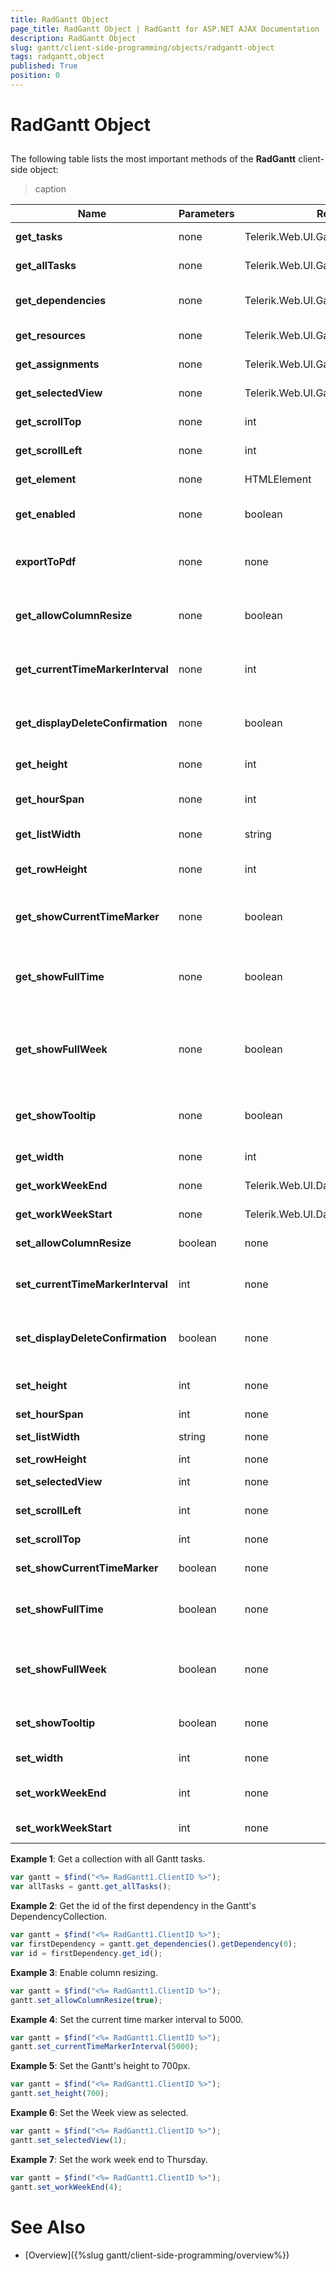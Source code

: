 ```yaml
---
title: RadGantt Object
page_title: RadGantt Object | RadGantt for ASP.NET AJAX Documentation
description: RadGantt Object
slug: gantt/client-side-programming/objects/radgantt-object
tags: radgantt,object
published: True
position: 0
---
```


# RadGantt Object



## 

The following table lists the most important methods of the **RadGantt** client-side object:


>caption  

| Name | Parameters | Return Type | Description |
| ------ | ------ | ------ | ------ |
| **get_tasks** |none|Telerik.Web.UI.GanttTaskCollection|Gets a collection with all root level tasks.|
| **get_allTasks** |none|Telerik.Web.UI.GanttTask Array|Gets a collection with all tasks. See **Example 1**.|
|  **get_dependencies**  | none | Telerik.Web.UI.GanttDependencyCollection |Gets a collection with all dependencies. See **Example 2**.|
|  **get_resources**  | none | Telerik.Web.UI.GanttResourceCollection |Gets a collection with all resources.|
|  **get_assignments**  | none | Telerik.Web.UI.GanttAssignmentCollection |Gets a collection with all resource assignments.|
|  **get_selectedView**  | none | Telerik.Web.UI.GanttViewType |Gets the selected view mode.|
|  **get_scrollTop**  | none | int |Returns the vertical scroll bar position.|
|  **get_scrollLeft**  | none | int |Returns the horizontal scroll bar position.|
|  **get_element**  | none | HTMLElement |Gets the control's DOM element.|
|  **get_enabled**  | none | boolean |Returns a boolean value indicating whether the control is enabled.|
|  **exportToPdf**  | none | none |Exports the RadGantt to .pdf if the EnablePdfExport property is true.|
|  **get_allowColumnResize**  | none | boolean |True if the allowColumnResize property is enabled, false otherwise.|
|  **get_currentTimeMarkerInterval**  | none | int |Returns the value of the Gantts's currentTimeMarkerInterval property.|
|  **get_displayDeleteConfirmation**  | none | boolean |True if the displayDeleteConfirmation property is enabled, false otherwise.|
|  **get_height**  | none | int |Returns the height of the Gantts's DOM element.|
|  **get_hourSpan**  | none | int |Returns the value of the Gantts's hourSpan property.|
|  **get_listWidth**  | none | string |Returns the width of the RadGantt's TreeList view.|
|  **get_rowHeight**  | none | int |Returns the value of the Gantts's rowHeight property.|
|  **get_showCurrentTimeMarker**  | none | boolean |Returns the value of the Gantt's showCurrentTimeMarker property.|
|  **get_showFullTime**  | none | boolean |Returns a boolean value indicating whether a complete day or a range between 8:00 AM and 5:00 PM is displayed.|
|  **get_showFullWeek**  | none | boolean |Returns a boolean value indicating whether all days of the Gantt's week are displayed or a range between WorkWeekStart and WorkWeekEnd.|
|  **get_showTooltip**  | none | boolean |Returns a boolean value indicating whether showing tooltips for Gantt tasks is enabled.|
|  **get_width**  | none | int |Returns the width of the Gantts's DOM element.|
|  **get_workWeekEnd**  | none | Telerik.Web.UI.DayOfWeek |Returns the last day of the work week.|
|  **get_workWeekStart**  | none | Telerik.Web.UI.DayOfWeek |Returns the first day of the work week.|
|  **set_allowColumnResize**  | boolean | none |Enables/Disables column resizing. See **Example 3**.|
|  **set_currentTimeMarkerInterval**  | int | none |Sets the value of the Gantts's currentTimeMarkerInterval property. See **Example 4**.|
|  **set_displayDeleteConfirmation**  | boolean | none |Enables/Disables confirmation dialog when the user deletes a task or a dependency.|
|  **set_height**  | int | none |Sets the height of the Gantts's DOM element. See **Example 5**.|
|  **set_hourSpan**  | int | none |Sets the hour span.|
|  **set_listWidth**  | string | none |Sets the width of the Gantt's TreeList view.|
|  **set_rowHeight**  | int | none |Sets the rows height.|
|  **set_selectedView**  | int | none |Sets the selected view mode. See **Example 6**.|
|  **set_scrollLeft**  | int | none |Sets the horizontal scroll bar position.|
|  **set_scrollTop**  | int | none |Sets the vertical scroll bar position.|
|  **set_showCurrentTimeMarker**  | boolean | none |Shows/Hides the Gantt's current time marker.|
|  **set_showFullTime**  | boolean | none |Enables displaying the Gantt's complete day or displays a range between 8:00 AM and 5:00 PM.|
|  **set_showFullWeek**  | boolean | none |Enables displaying all days of the Gantt's week or diplays the range between WorkWeekStart and WorkWeekEnd.|
|  **set_showTooltip**  | boolean | none |Enables/Disables displaying tooltips for Gantt tasks.|
|  **set_width**  | int | none |Sets the width of the Gantts's DOM element.|
|  **set_workWeekEnd**  | int | none |Sets the Gantts's last day of the work week. See **Example 7**.|
|  **set_workWeekStart**  | int | none |Sets the Gantts's first day of the work week.|


**Example 1**: Get a collection with all Gantt tasks.
````JavaScript
var gantt = $find("<%= RadGantt1.ClientID %>");
var allTasks = gantt.get_allTasks();  
````

**Example 2**: Get the id of the first dependency in the Gantt's DependencyCollection.
````JavaScript
var gantt = $find("<%= RadGantt1.ClientID %>");
var firstDependency = gantt.get_dependencies().getDependency(0); 	
var id = firstDependency.get_id();	
````

**Example 3**: Enable column resizing.
````JavaScript
var gantt = $find("<%= RadGantt1.ClientID %>");
gantt.set_allowColumnResize(true); 	
````

**Example 4**: Set the current time marker interval to 5000.
````JavaScript
var gantt = $find("<%= RadGantt1.ClientID %>");
gantt.set_currentTimeMarkerInterval(5000); 		
````

**Example 5**: Set the Gantt's height to 700px.
````JavaScript
var gantt = $find("<%= RadGantt1.ClientID %>");
gantt.set_height(700); 		
````

**Example 6**: Set the Week view as selected.
````JavaScript
var gantt = $find("<%= RadGantt1.ClientID %>");
gantt.set_selectedView(1); 	
````

**Example 7**: Set the work week end to Thursday.
````JavaScript
var gantt = $find("<%= RadGantt1.ClientID %>");
gantt.set_workWeekEnd(4); 	
````

# See Also

 * [Overview]({%slug gantt/client-side-programming/overview%})
